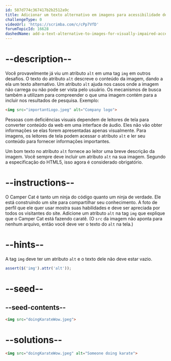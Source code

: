 ```yaml
---
id: 587d774c367417b2b2512a9c
title: Adicionar um texto alternativo em imagens para acessibilidade de deficientes visuais
challengeType: 0
videoUrl: 'https://scrimba.com/c/cPp7VfD'
forumTopicId: 16628
dashedName: add-a-text-alternative-to-images-for-visually-impaired-accessibility
---
```


# --description--

Você provavelmente já viu um atributo `alt` em uma tag `img` em outros desafios. O texto do atributo `alt` descreve o conteúdo da imagem, dando a ela um texto alternativo. Um atributo `alt` ajuda nos casos onde a imagem não carrega ou não pode ser vista pelo usuário. Os mecanismos de busca também a utilizam para compreender o que uma imagem contém para a incluir nos resultados de pesquisa. Exemplo:

```html
<img src="importantLogo.jpeg" alt="Company logo">
```

Pessoas com deficiências visuais dependem de leitores de tela para converter conteúdo da web em uma interface de áudio. Eles não vão obter informações se elas forem apresentadas apenas visualmente. Para imagens, os leitores de tela podem acessar o atributo `alt` e ler seu conteúdo para fornecer informações importantes.

Um bom texto no atributo `alt` fornece ao leitor uma breve descrição da imagem. Você sempre deve incluir um atributo `alt` na sua imagem. Segundo a especificação do HTML5, isso agora é considerado obrigatório.

# --instructions--

O Camper Cat é tanto um ninja do código quanto um ninja de verdade. Ele está construindo um site para compartilhar seu conhecimento. A foto de perfil que ele quer usar mostra suas habilidades e deve ser apreciada por todos os visitantes do site. Adicione um atributo `alt` na tag `img` que explique que o Camper Cat está fazendo caratê. (O `src` da imagem não aponta para nenhum arquivo, então você deve ver o texto do `alt` na tela.)

# --hints--

A tag `img` deve ter um atributo `alt` e o texto dele não deve estar vazio.

```js
assert($('img').attr('alt'));
```

# --seed--

## --seed-contents--

```html
<img src="doingKarateWow.jpeg">
```

# --solutions--

```html
<img src="doingKarateWow.jpeg" alt="Someone doing karate">
```
